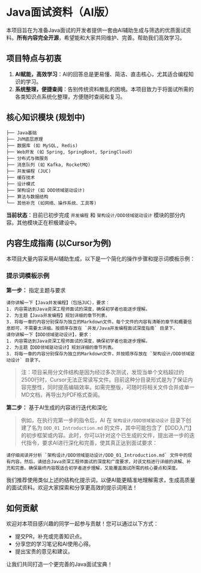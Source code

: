 # Java面试资料（AI版）

本项目旨在为准备Java面试的开发者提供一套由AI辅助生成与筛选的优质面试资料。**所有内容完全开源**，希望能和大家共同维护、完善。帮助我们高效学习。

## 项目特点与初衷

1.  **AI赋能，高效学习**：AI的回答总是更易懂、简洁、直击核心，尤其适合编程知识的学习。
2.  **系统整理，便捷查阅**：告别传统资料散乱的困境。本项目致力于将面试所需的各类知识点系统化整理，方便随时查阅和复习。

## 核心知识模块 (规划中)

```
├── Java基础
├── JVM底层原理
├── 数据库 (如 MySQL, Redis)
├── Web开发 (如 Spring, SpringBoot, SpringCloud)
├── 分布式与微服务
├── 消息队列 (如 Kafka, RocketMQ)
├── 并发编程 (JUC)
├── 缓存技术
├── 设计模式
├── 架构设计 (如 DDD领域驱动设计)
├── 算法与数据结构
└── 其他补充 (如网络、操作系统、工具等)
```
**当前状态**：目前已初步完成 `并发编程` 和 `架构设计/DDD领域驱动设计` 模块的部分内容。其他模块正在积极建设中。

## 内容生成指南 (以Cursor为例)

本项目大量内容采用AI辅助生成，以下是一个简化的操作步骤和提示词模板示例：

### 提示词模板示例

**第一步：** 指定主题与要求
```
请你讲解一下【Java并发编程】（包括JUC），要求：
1. 内容需达到Java资深工程师面试的深度，确保初学者也能逐步理解。
2. 为主题【Java并发编程】规划详细的章节列表。
3. 将每一章的内容分别保存为独立的Markdown文件。每个文件的内容有清晰的章节和概要信息即可，不需要太详细。按顺序存放在 `并发/Java并发编程面试深度指南` 目录下。
请你讲解一下【DDD领域驱动设计】，要求：
1. 内容需达到Java资深工程师面试的深度，确保初学者也能逐步理解。
2. 为主题【DDD领域驱动设计】规划详细的章节列表。
3. 将每一章的内容分别保存为独立的Markdown文件，并按顺序存放在 `架构设计/DDD领域驱动设计` 目录下。
```
> 注：项目采用分文件结构是因为经过多次测试，发现当单个文档超过约2500行时，Cursor无法正常读写文件。目前这种分目录形式是为了保证内容完整性，同时提高编辑效率。如需完整版，可随时将相关文件合并成单一MD文档，再导出为PDF格式查阅。

**第二步：** 基于AI生成的内容进行迭代和深化

> 例如，在执行完第一步的指令后，AI 在 `架构设计/DDD领域驱动设计` 目录下创建了名为 `DDD_01_Introduction.md` 的文件，其中可能包含了【DDD入门】的初步框架或内容。此时，你可以针对这个已生成的文件，提出进一步的迭代指令，要求AI进行深化和完善，使其真正达到面试要求：

```
请仔细阅读并分析 `架构设计/DDD领域驱动设计/DDD_01_Introduction.md` 文件中的现有内容。然后，请结合Java资深工程师面试的深度和广度要求，对该文档进行详细的讲解、补充和完善。确保最终内容既适合初学者逐步理解，又能覆盖面试所需的核心要点和深度。
```

我们推荐使用类似上述的结构化提示词，以便AI能更精准地理解需求，生成高质量的面试资料。欢迎大家探索和分享更高效的提示词用法！

## 如何贡献

欢迎对本项目感兴趣的同学一起参与贡献！您可以通过以下方式：
-   提交PR，补充或完善知识点。
-   分享您的学习笔记和AI使用心得。
-   提出宝贵的意见和建议。

让我们共同打造一个更完善的Java面试宝典！